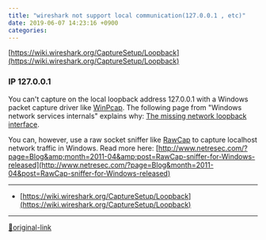 ```yaml
---
title: "wireshark not support local communication(127.0.0.1 , etc)"
date: 2019-06-07 14:23:16 +0900
categories: 
---
```

  

[https://wiki.wireshark.org/CaptureSetup/Loopback](https://wiki.wireshark.org/CaptureSetup/Loopback)  
### IP 127.0.0.1

You can't capture on the local loopback address 127.0.0.1 with a Windows packet capture driver like [WinPcap](https://wiki.wireshark.org/WinPcap). The following page from "Windows network services internals" explains why: [The missing network loopback interface](https://web.archive.org/web/20171012161338/http://www.hsc.fr/ressources/articles/win_net_srv/missing_loopback.html).


You can, however, use a raw socket sniffer like [RawCap](http://www.netresec.com/?page=RawCap) to capture localhost network traffic in Windows. Read more here: [http://www.netresec.com/?page=Blog&amp;month=2011-04&amp;post=RawCap-sniffer-for-Windows-released](http://www.netresec.com/?page=Blog&month=2011-04&post=RawCap-sniffer-for-Windows-released)





***
+ [https://wiki.wireshark.org/CaptureSetup/Loopback](https://wiki.wireshark.org/CaptureSetup/Loopback)


***
[🔗original-link](http://www.mins01.com/mh/tech/read/1300)